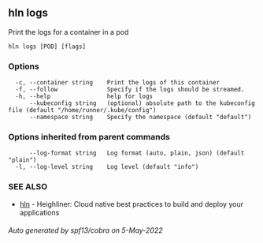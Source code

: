 ## hln logs

Print the logs for a container in a pod

```
hln logs [POD] [flags]
```

### Options

```
  -c, --container string    Print the logs of this container
  -f, --follow              Specify if the logs should be streamed.
  -h, --help                help for logs
      --kubeconfig string   (optional) absolute path to the kubeconfig file (default "/home/runner/.kube/config")
      --namespace string    Specify the namespace (default "default")
```

### Options inherited from parent commands

```
      --log-format string   Log format (auto, plain, json) (default "plain")
  -l, --log-level string    Log level (default "info")
```

### SEE ALSO

* [hln](hln.md)	 - Heighliner: Cloud native best practices to build and deploy your applications

###### Auto generated by spf13/cobra on 5-May-2022
